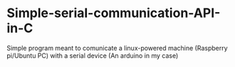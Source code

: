 # Simple-serial-communication-API-in-C
Simple program meant to comunicate a linux-powered machine (Raspberry pi/Ubuntu PC) with a serial device (An arduino in my case)
